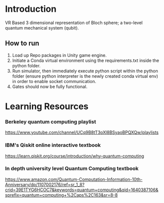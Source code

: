 # Introduction
 VR Based 3 dimensional representation of Bloch sphere; a two-level quantum mechanical system (qubit).
 ## How to run
 1. Load up Repo packages in Unity game engine.
 2. Initiate a Conda virtual environment using the requirements.txt inside the python folder. 
 3. Run simulator, then immediately execute python script within the python folder (ensure python interpreter is the newly created conda virtual env) in order to enable socket communication. 
 4. Gates should now be fully functional.
# Learning Resources
### Berkeley quantum computing playlist
 https://www.youtube.com/channel/UCq9B8tT3oXl8BSyaoBPQXQw/playlists
### IBM's Qiskit online interactive textbook 
 https://learn.qiskit.org/course/introduction/why-quantum-computing
### In depth university level Quantum Computing textbook 
https://www.amazon.com/Quantum-Computation-Information-10th-Anniversary/dp/1107002176/ref=sr_1_8?crid=39E1TYG6HCOC7&keywords=quantum+computing&qid=1640387106&sprefix=quantum+computing+%2Caps%2C163&sr=8-8
